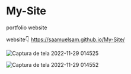 # My-Site
 portfolio website
 
 website👇
 https://saamuelsam.github.io/My-Site/ 
 
 
 
![Captura de tela 2022-11-29 014525](https://user-images.githubusercontent.com/100050645/204441283-5759e675-4325-4b5a-ae10-afb01cf30655.jpg)


![Captura de tela 2022-11-29 014552](https://user-images.githubusercontent.com/100050645/204441296-b4ec2897-adcb-4842-afea-74cf216dc037.jpg)
